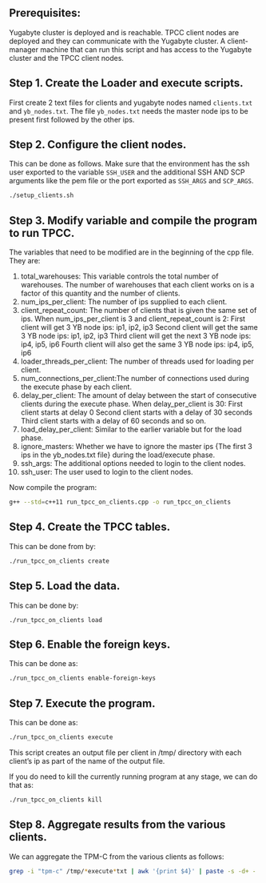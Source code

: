 ## Prerequisites:
Yugabyte cluster is deployed and is reachable.
TPCC client nodes are deployed and they can communicate with the Yugabyte cluster.
A client-manager machine that can run this script and has access to the Yugabyte cluster and the TPCC client nodes.

## Step 1. Create the Loader and execute scripts. 
First create 2 text files for clients and yugabyte nodes named `clients.txt` and `yb_nodes.txt`.
The file `yb_nodes.txt` needs the master node ips to be present first followed by the other ips.

## Step 2. Configure the client nodes.
This can be done as follows. Make sure that the environment has the ssh user
exported to the variable `SSH_USER` and the additional SSH AND SCP arguments
like the pem file or the port exported as `SSH_ARGS` and `SCP_ARGS`.
```sh
./setup_clients.sh
```

## Step 3. Modify variable and compile the program to run TPCC.
The variables that need to be modified are in the beginning of the cpp file.
They are:

1. total_warehouses:          This variable controls the total number of warehouses. 
                              The number of warehouses that each client works on is a factor of this quantity and the number of clients.
2. num_ips_per_client:        The number of ips supplied to each client.
3. client_repeat_count:       The number of clients that is given the same set of ips.
                              When num_ips_per_client is 3 and client_repeat_count is 2:
			      First client will get 3 YB node ips: ip1, ip2, ip3
			      Second client will get the same 3 YB node ips: ip1, ip2, ip3
			      Third client will get the next 3 YB node ips: ip4, ip5, ip6
			      Fourth client will also get the same 3 YB node ips: ip4, ip5, ip6
4. loader_threads_per_client: The number of threads used for loading per client.
5. num_connections_per_client:The number of connections used during the execute phase by each client.
5. delay_per_client:          The amount of delay between the start of consecutive clients during the execute phase.
			      When delay_per_client is 30:
			      First client starts at delay 0
			      Second client starts with a delay of 30 seconds
			      Third client starts with a delay of 60 seconds and so on.
6. load_delay_per_client:     Similar to the earlier variable but for the load phase.
7. ignore_masters:            Whether we have to ignore the master ips {The first 3 ips in the yb_nodes.txt file} during the load/execute phase. 
8. ssh_args:                  The additional options needed to login to the client nodes.
9. ssh_user:                  The user used to login to the client nodes.

Now compile the program:
```sh
g++ --std=c++11 run_tpcc_on_clients.cpp -o run_tpcc_on_clients
```

## Step 4. Create the TPCC tables.
This can be done from by:
```sh
./run_tpcc_on_clients create
```

## Step 5. Load the data.
This can be done by:
```
./run_tpcc_on_clients load
```

## Step 6. Enable the foreign keys.
This can be done as:
```sh
./run_tpcc_on_clients enable-foreign-keys
```

## Step 7. Execute the program.
This can be done as:
```sh
./run_tpcc_on_clients execute
```
This script creates an output file per client in /tmp/ directory with each client’s ip as part of the name of the output file.

If you do need to kill the currently running program at any stage, we can do
that as:
```sh
./run_tpcc_on_clients kill
```

## Step 8. Aggregate results from the various clients.
We can aggregate the TPM-C from the various clients as follows:
```sh
grep -i "tpm-c" /tmp/*execute*txt | awk '{print $4}' | paste -s -d+ - | bc 
```
